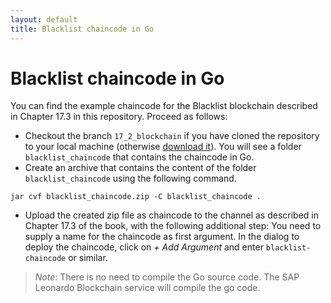 ```yaml
---
layout: default
title: Blacklist chaincode in Go
---
```

# Blacklist chaincode in Go
You can find the example chaincode for the Blacklist blockchain described in Chapter 17.3 in this repository.
Proceed as follows:
* Checkout the branch `17_2_blockchain` if you have cloned the repository to your local machine (otherwise [download it](https://github.com/SAP/cloud-s4-sdk-book/archive/17_2_blockchain.zip)). You will see a folder `blacklist_chaincode` that contains the chaincode in Go.
* Create an archive that contains the content of the folder `blacklist_chaincode` using the following command.
```
jar cvf blacklist_chaincode.zip -C blacklist_chaincode .
```
* Upload the created zip file as chaincode to the channel as described in Chapter 17.3 of the book, with the following additional step: You need to supply a name for the chaincode as first argument. In the dialog to deploy the chaincode, click on *+ Add Argument* and enter `blacklist-chaincode` or similar.

> _Note_: There is no need to compile the Go source code. The SAP Leonardo Blockchain service will compile the go code.

